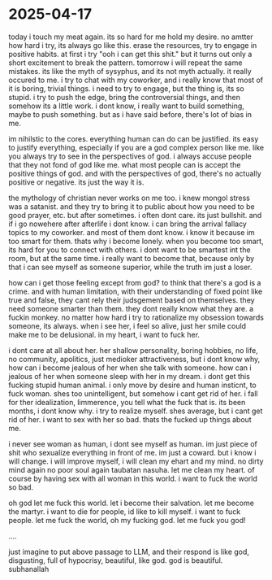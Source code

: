 # 2025-04-17

today i touch my meat again. its so hard for me hold my desire. no amtter how hard i try, its always go like this. erase the resources, try to engage in positive habits. at first i try "ooh i can get this shit." but it turns out only a short excitement to break the pattern. tomorrow i will repeat the same mistakes. its like the myth of sysyphus, and its not myth actually. it really occured to me. i try to chat with my coworker, and i really know that most of it is boring, trivial things. i need to try to engage, but the thing is, its so stupid. i try to push the edge, bring the controversial things, and then somehow its a little work. i dont know, i really want to build something, maybe to push something. but as i have said before, there's lot of bias in me. 

im nihilstic to the cores. everything human can do can be justified. its easy to justify everything, especially if you are a god complex person like me. like you always try to see in the perspectives of god. i always accuse people that they not fond of god like me. what most people can is accept the positive things of god. and with the perspectives of god, there's no actually positive or negative. its just the way it is. 

the mythology of christian never works on me too. i knew mongol stress was a satanist. and they try to bring it to public about how you need to be good prayer, etc. but after sometimes. i often dont care. its just bullshit. and if i go nowehere after afterlife i dont know. i can bring the arrival fallacy topics to my coworker. and most of them dont know. i know it because im too smart for them. thats why i become lonely. when you become too smart, its hard for you to connect with others. i dont want to be smartest int the room, but at the same time. i really want to become that, because only by that i can see myself as someone superior, while the truth im just a loser. 

how can i get those feeling except from god? to think that there's a god is a crime. and with human limitation, with their understanding of fixed point like true and false, they cant rely their judsgement based on themselves. they need someone smarter than them. they dont really know what they are. a fuckin monkey. no matter how hard i try to rationalize my obsession towards someone, its always. when i see her, i feel so alive, just her smile could make me to be delusional. in my heart, i want to fuck her. 

i dont care at all about her. her shallow personality, boring hobbies, no life, no community, apolitics, just medioker attractiveness, but i dont know why, how can i become jealous of her when she talk with someone. how can i jealous of her when someone sleep with her in my dream. i dont get this fucking stupid human animal. i only move by desire and human insticnt, to fuck woman. shes too unintelligent, but somehow i cant get rid of her. i fall for ther idealization, limmerence, you tell what the fuck that is. its been months, i dont know why. i try to realize myself. shes average, but i cant get rid of her. i want to sex with her so bad. thats the fucked up things about me. 

i never see woman as human, i dont see myself as human. im just piece of shit who sexualize everything in front of me. im just a coward. but i know i will change. i will improve myself, i will clean my ehart and my mind. no dirty mind again no poor soul again taubatan nasuha. let me clean my heart. of course by having sex with all woman in this world. i want to fuck the world so bad. 

oh god let me fuck this world. let i become their salvation. let me become the martyr. i want to die for people, id like to kill myself. i want to fuck people. let me fuck the world, oh my fucking god. let me fuck you god!

....

just imagine to put above passage to LLM, and their respond is like god, disgusting, full of hypocrisy, beautiful, like god. god is beautiful. subhanallah

